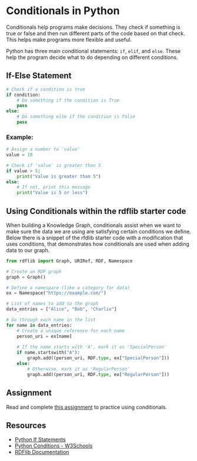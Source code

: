 # Conditionals in Python

Conditionals help programs make decisions. They check if something is true or false and then run different parts of the code based on that check. This helps make programs more flexible and useful.

Python has three main conditional statements: `if`, `elif`, and `else`. These help the program decide what to do depending on different conditions.

## If-Else Statement
```py
# Check if a condition is true
if condition:
    # Do something if the condition is True
    pass
else:
    # Do something else if the condition is False
    pass
```

### Example:
```py
# Assign a number to 'value'
value = 10

# Check if 'value' is greater than 5
if value > 5:
    print("Value is greater than 5")
else:
    # If not, print this message
    print("Value is 5 or less")
```

## Using Conditionals within the  rdflib starter code

When building a Knowledge Graph, conditionals assist when we want to make sure the data we are using are satisfying certain conditions we define. Below there is a snippet of the rfdlib starter code with a modification that uses conditions, that demonstrates how conditionals are used when adding data to our graph.

```py
from rdflib import Graph, URIRef, RDF, Namespace

# Create an RDF graph
graph = Graph()

# Define a namespace (like a category for data)
ex = Namespace("https://example.com/")

# List of names to add to the graph
data_entries = ["Alice", "Bob", "Charlie"]

# Go through each name in the list
for name in data_entries:
    # Create a unique reference for each name
    person_uri = ex[name]
    
    # If the name starts with 'A', mark it as 'SpecialPerson'
    if name.startswith("A"):  
        graph.add((person_uri, RDF.type, ex["SpecialPerson"]))
    else:
        # Otherwise, mark it as 'RegularPerson'
        graph.add((person_uri, RDF.type, ex["RegularPerson"]))
```

## Assignment
Read and complete [this assignment](https://github.com/kastle-lab/kastle-drawbridge/blob/master/foundation/supplementary-material/assignments/cs1160-lab03.pdf) to practice using conditionals.

## Resources
- [Python If Statements](https://docs.python.org/3/tutorial/controlflow.html#if-statements)
- [Python Conditions - W3Schools](https://www.w3schools.com/python/python_conditions.asp)
- [RDFlib Documentation](https://rdflib.readthedocs.io/en/stable/)

